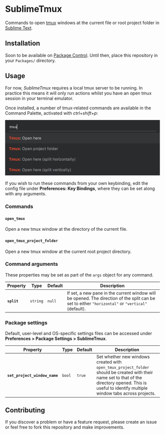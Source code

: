 # SublimeTmux

Commands to open [tmux](https://github.com/tmux/tmux#readme) windows at the current file or root project folder in [Sublime Text](https://www.sublimetext.com/).

## Installation

Soon to be available on [Package Control](https://packagecontrol.io/). Until then, place this repository in your `Packages/` directory.

## Usage

For now, *SublimeTmux* requires a local tmux server to be running. In practice this means it will only run actions whilst you have an open tmux session in your terminal emulator.

Once installed, a number of tmux-related commands are available in the Command Palette, activated with *ctrl*+*shift*+*p*:

<img src="./screenshots/command-palette.png" width="555" alt="tmux commands in the Command Palette">

If you wish to run these commands from your own keybinding, edit the config file under **Preferences: Key Bindings**, where they can be set along with any arguments.

### Commands

#### `open_tmux`

Open a new tmux window at the directory of the current file.

#### `open_tmux_project_folder`

Open a new tmux window at the current root project directory.

### Command arguments

These properties may be set as part of the `args` object for any command.

| Property | Type | Default | Description |
| --- | --- | --- | --- |
| **`split`** | `string`  | `null` | If set, a new pane in the current window will be opened. The direction of the split can be set to either `"horizontal"` or `"vertical"` (default). |

### Package settings

Default, user-level and OS-specific settings files can be accessed under **Preferences > Package Settings > SublimeTmux**.

| Property | Type | Default | Description |
| --- | --- | --- | --- |
| **`set_project_window_name`** | `bool`  | `true` | Set whether new windows created with `open_tmux_project_folder` should be created with their name set to that of the directory opened. This is useful to identify multiple window tabs across projects. |

## Contributing

If you discover a problem or have a feature request, please create an issue or feel free to fork this repository and make improvements.
